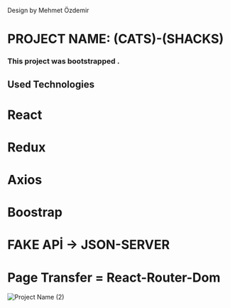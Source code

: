 
Design by Mehmet Özdemir
# PROJECT NAME: (CATS)-(SHACKS)

### This project was bootstrapped .

## Used Technologies   
# React 
# Redux 
# Axios 
# Boostrap 
# FAKE APİ -> JSON-SERVER
# Page Transfer = React-Router-Dom

![Project Name (2)](https://user-images.githubusercontent.com/114434307/218556919-704c4510-83c3-46c5-8499-dd6545aa69ff.gif)
